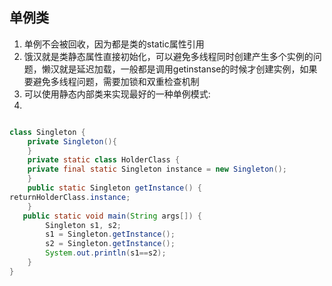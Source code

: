 ## 单例类
1. 单例不会被回收，因为都是类的static属性引用
2. 饿汉就是类静态属性直接初始化，可以避免多线程同时创建产生多个实例的问题，懒汉就是延迟加载，一般都是调用getinstanse的时候才创建实例，如果要避免多线程问题，需要加锁和双重检查机制
3. 可以使用静态内部类来实现最好的一种单例模式:
4. 

``` java

class Singleton {
    private Singleton(){
    }
    private static class HolderClass {
    private final static Singleton instance = new Singleton();
    }
    public static Singleton getInstance() {
returnHolderClass.instance;
    }
   public static void main(String args[]) {
        Singleton s1, s2;
        s1 = Singleton.getInstance();
        s2 = Singleton.getInstance();
        System.out.println(s1==s2);
    }
}
```